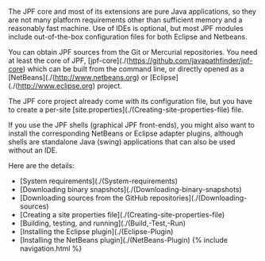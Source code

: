 The JPF core and most of its extensions are pure Java applications, so they are not many platform requirements other than sufficient memory and a reasonably fast machine. Use of IDEs is optional, but most JPF modules include out-of-the-box configuration files for both Eclipse and Netbeans.

You can obtain JPF sources from the Git or Mercurial repositories. You need at least the core of JPF, [jpf-core](./(https://github.com/javapathfinder/jpf-core) which can be built from the command line, or directly opened as a [NetBeans](./(http://www.netbeans.org) or [Eclipse](./(http://www.eclipse.org) project.

The JPF core project already come with its configuration file, but you have to create a per-site [site.properties](./(Creating-site-properties-file) file.

If you use the JPF shells (graphical JPF front-ends), you might also want to install the corresponding NetBeans or Eclipse adapter plugins, although shells are standalone Java (swing) applications that can also be used without an IDE.

Here are the details:

  - [System requirements](./(System-requirements)
  - [Downloading binary snapshots](./(Downloading-binary-snapshots)
  - [Downloading sources from the GitHub repositories](./(Downloading-sources)
  - [Creating a site properties file](./(Creating-site-properties-file)
  - [Building, testing, and running](./(Build,-Test,-Run)
  - [Installing the Eclipse plugin](./(Eclipse-Plugin)
  - [Installing the NetBeans plugin](./(NetBeans-Plugin)
{% include navigation.html %}
